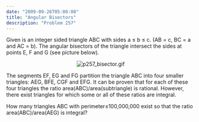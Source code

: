 ```yaml
---
date: "2009-09-26T05:00:00"
title: "Angular Bisectors"
description: "Problem 257"
---
```


<span style="font-size:11pt;">
</span><p>Given is an integer sided triangle ABC with sides a ≤ b ≤ c. 
(AB = c, BC = a and AC = b).
The angular bisectors of the triangle intersect the sides at points E, F and G (see picture below).
</p>
<div align="center">
<img alt="p257_bisector.gif" class="dark_img" src="/images/p257_bisector.gif"/></div>
<p>
The segments EF, EG and FG partition the triangle ABC into four smaller triangles: AEG, BFE, CGF and EFG.
It can be proven that for each of these four triangles the ratio area(ABC)/area(subtriangle) is rational.
However, there exist triangles for which some or all of these ratios are integral.
</p>
<p>
How many triangles ABC with perimeter≤100,000,000 exist so that the ratio area(ABC)/area(AEG) is integral?
</p>

